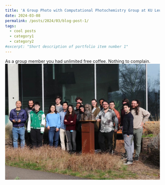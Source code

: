 ```yaml
---
title: 'A Group Photo with Computational Photochemistry Group at KU Leuven'
date: 2024-03-08
permalink: /posts/2024/03/blog-post-1/
tags:
  - cool posts
  - category1
  - category2
#excerpt: "Short description of portfolio item number 1"
---
```

As a group member you had unlimited free coffee. Nothing to complain.
<img src="/images/IMG_0784.JPG" alt="Portfolio item image" width="750">
